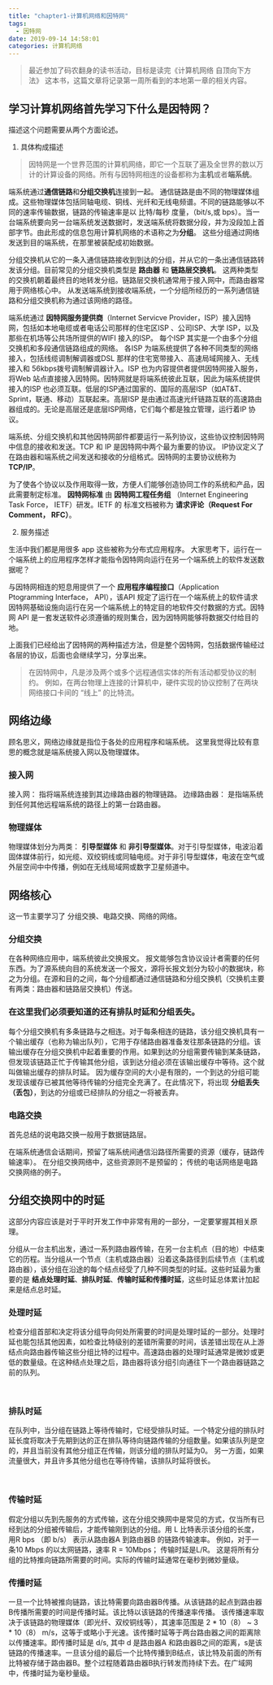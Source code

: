 ```yaml
---
title: "chapter1-计算机网络和因特网"
tags:
  - 因特网
date: 2019-09-14 14:58:01
categories: 计算机网络
---
```






> 最近参加了码农翻身的读书活动，目标是读完《计算机网络 自顶向下方法》 这本书，这篇文章将记录第一周所看到的本地第一章的相关内容。

## 学习计算机网络首先学习下什么是因特网？

描述这个问题需要从两个方面论述。

1. 具体构成描述
> 因特网是一个世界范围的计算机网络，即它一个互联了遍及全世界的数以万计的计算设备的网络。所有与因特网相连的设备都称为**主机**或者**端系统**。

端系统通过**通信链路**和**分组交换机**连接到一起。 通信链路是由不同的物理媒体组成。这些物理媒体包括同轴电缆、铜线、光纤和无线电频谱。不同的链路能够以不同的速率传输数据，链路的传输速率是以 比特/每秒 度量，（bit/s,或 bps）。当一台端系统要向另一台端系统发送数据时，发送端系统将数据分段，并为没段加上首部字节。由此形成的信息包用计算机网络的术语称之为**分组**。 这些分组通过网络发送到目的端系统，在那里被装配成初始数据。

分组交换机从它的一条入通信链路接收到到达的分组，并从它的一条出通信链路转发该分组。目前常见的分组交换机类型是 **路由器** 和 **链路层交换机**。 这两种类型的交换机朝着最终目的地转发分组。链路层交换机通常用于接入网中，而路由器常用于网络核心中。 从发送端系统到接收端系统，一个分组所经历的一系列通信链路和分组交换机称为通过该网络的路径。

端系统通过 **因特网服务提供商**（Internet Servicve Provider，ISP）接入因特网，包括如本地电缆或者电话公司那样的住宅区ISP 、公司ISP、大学 ISP，以及那些在机场等公共场所提供的WIFI 接入的ISP。 每个ISP 其实是一个由多个分组交换机和多段通信链路组成的网络。 各ISP 为端系统提供了各种不同类型的网络接入，包括线缆调制解调器或DSL 那样的住宅宽带接入、高速局域网接入、无线接入和 56kbps拨号调制解调器计入。ISP 也为内容提供者提供因特网接入服务，将Web 站点直接接入因特网。因特网就是将端系统彼此互联，因此为端系统提供接入的ISP 也必须互联。低层的ISP通过国家的、国际的高层ISP（如AT&T、Sprint，联通、移动）互联起来。高层ISP 是由通过高速光纤链路互联的高速路由器组成的。无论是高层还是底层ISP网络，它们每个都是独立管理，运行着IP 协议。

端系统、分组交换机和其他因特网部件都要运行一系列协议，这些协议控制因特网中信息的接收和发送。TCP 和 IP 是因特网中两个最为重要的协议。 IP协议定义了在路由器和端系统之间发送和接收的分组格式。因特网的主要协议统称为 **TCP/IP**。

为了使各个协议以及作用取得一致，方便人们能够创造协同工作的系统和产品，因此需要制定标准。 **因特网标准** 由 **因特网工程任务组** （Internet Engineering Task Force， IETF）研发。IETF 的 标准文档被称为 **请求评论（Request For Comment， RFC）**。

2. 服务描述

生活中我们都是用很多 app 这些被称为分布式应用程序。 大家思考下，运行在一个端系统上的应用程序怎样才能指令因特网向运行在另一个端系统上的软件发送数据呢？

与因特网相连的短息用提供了一个 **应用程序编程接口**（Application Ptogramming Interface， API），该API 规定了运行在一个端系统上的软件请求因特网基础设施向运行在另一个端系统上的特定目的地软件交付数据的方式。因特网 API 是一套发送软件必须遵循的规则集合，因为因特网能够将数据交付给目的地。

上面我们已经给出了因特网的两种描述方法，但是整个因特网，包括数据传输经过各层的协议，后面也会继续学习，分享出来。

> 在因特网中，凡是涉及两个或多个远程通信实体的所有活动都受协议的制约。 例如，在两台物理上连接的计算机中，硬件实现的协议控制了在两块网络接口卡间的 “线上” 的比特流。


## 网络边缘

顾名思义，网络边缘就是指位于各处的应用程序和端系统。 这里我觉得比较有意思的概念就是端系统接入网以及物理媒体。

### 接入网

接入网： 指将端系统连接到其边缘路由器的物理链路。
边缘路由器： 是指端系统到任何其他远程端系统的路径上的第一台路由器。

### 物理媒体

物理媒体划分为两类： **引导型媒体** 和 **非引导型媒体**。对于引导型媒体，电波沿着固体媒体前行，如光缆、双绞铜线或同轴电缆。对于非引导型媒体，电波在空气或外层空间中中传播，例如在无线局域网或数字卫星频道中。

## 网络核心

这一节主要学习了 分组交换、电路交换、网络的网络。

### 分组交换

  在各种网络应用中，端系统彼此交换报文。 报文能够包含协议设计者需要的任何东西。为了源系统向目的系统发送一个报文，源将长报文划分为较小的数据块，称之为分组。在源和目的之间，每个分组都通过通信链路和分组交换机（交换机主要有两类：路由器和链路层交换机）传送。 

### 在这里我们必须要知道的还有排队时延和分组丢失。

每个分组交换机有多条链路与之相连。对于每条相连的链路，该分组交换机具有一个输出缓存（也称为输出队列），它用于存储路由器准备发往那条链路的分组。该输出缓存在分组交换机中起着重要的作用。如果到达的分组需要传输到某条链路，但发现该链路正忙于传输其他分组，该到达分组必须在该输出缓存中等待。这个就叫做输出缓存的排队时延。 因为缓存空间的大小是有限的，一个到达的分组可能发现该缓存已被其他等待传输的分组完全充满了。在此情况下，将出现 **分组丢失（丢包）**，到达的分组或已经排队的分组之一将被丢弃。

### 电路交换

首先总结的说电路交换一般用于数据链路层。 

在端系统通信会话期间，预留了端系统间通信沿路径所需要的资源（缓存，链路传输速率）。 在分组交换网络中，这些资源则不是预留的； 传统的电话网络是电路交换网络的例子。

## 分组交换网中的时延

这部分内容应该是对于平时开发工作中非常有用的一部分，一定要掌握其相关原理。

分组从一台主机出发，通过一系列路由器传输，在另一台主机点（目的地）中结束它的历程。当分组从一个节点（主机或路由器）沿着这条路径到后续节点（主机或路由器），该分组在沿途的每个结点经受了几种不同类型的时延。这些时延最为重要的是 **结点处理时延**、**排队时延**、**传输时延和传播时延**，这些时延总体累计加起来是结点总时延。

### 处理时延

检查分组首部和决定将该分组导向何处所需要的时间是处理时延的一部分。处理时延也能包括其他因素，如检查比特级别的差错所需要的时间，该差错出现在从上游结点向路由器传输这些分组比特的过程中。高速路由器的处理时延通常是微妙或更低的数量级。在这种结点处理之后，路由器将该分组引向通往下一个路由器链路之前的队列。


​    
### 排队时延

在队列中，当分组在链路上等待传输时，它经受排队时延。一个特定分组的排队时延长度将取决于先期到达的正在排队等待向链路传输的分组数量。如果该队列是空的，并且当前没有其他分组正在传输，则该分组的排队时延为0。 另一方面，如果流量很大，并且许多其他分组也在等待传输，该排队时延将很长。


​    
### 传输时延

假定分组以先到先服务的方式传输，这在分组交换网中是常见的方式，仅当所有已经到达的分组被传输后，才能传输刚到达的分组。用 L 比特表示该分组的长度，用R bps （即 b/s） 表示从路由器A 到路由器B 的链路传输速率。 例如，对于一条10 Mbps 的以太网链路，速率 R = 10Mbps；  传输时延是L/R。 这是将所有分组的比特推向链路所需要的时间。实际的传输时延通常在毫秒到微妙量级。

### 传播时延

一旦一个比特被推向链路，该比特需要向路由器B传播。从该链路的起点到路由器B传播所需要的时间是传播时延。该比特以该链路的传播速率传播。 该传播速率取决于该链路的物理媒体（即光纤、双绞铜线等），其速率范围是 2 * 10（8） ~ 3 * 10（8） m/s，这等于或略小于光速。该传播时延等于两台路由器之间的距离除以传播速率。即传播时延是 d/s, 其中 d 是路由器A 和路由器B之间的距离，s是该链路的传播速率。一旦该分组的最后一个比特传播到B结点，该比特及前面的所有比特被存储于路由器B。整个过程随着路由器B执行转发而持续下去。在广域网中，传播时延为毫秒量级。


​    



  